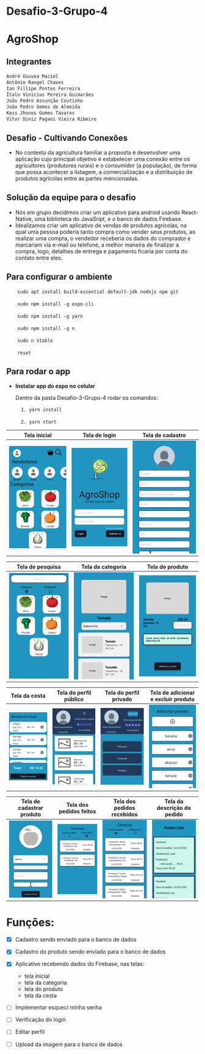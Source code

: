# Desafio-3-Grupo-4

# **AgroShop** 


## Integrantes 

    André Gouvea Maciel
    Antônio Rangel Chaves
    Ian Fillipe Pontes Ferreira
    Ítalo Vinícius Pereira Guimarães
    João Pedro Assunção Coutinho
    João Pedro Gomes de Almeida
    Kess Jhones Gomes Tavares
    Vitor Diniz Pagani Vieira Ribeiro

## Desafio - Cultivando Conexões

- No contexto da agricultura familiar a proposta é desenvolver uma aplicação cujo principal objetivo é estabelecer uma conexão entre os agricultores (produtores rurais) e o consumidor (a população), de forma que possa acontecer a listagem, a comercialização e a distribuição de produtos agrícolas entre as partes mencionadas.

## Solução da equipe para o desafio

- Nós em grupo decidimos criar um aplicativo para android usando React-Native, uma biblioteca do JavaSript, e o banco de dados Firebase.
- Idealizamos criar um aplicativo de vendas de produtos agrícolas, na qual uma pessoa poderia tanto compra como vender seus produtos, ao realizar uma compra, o vendedor receberia os dados do comprador e marcariam via e-mail ou telefone, a melhor maneira de finalizar a compra, logo, detalhes de entrega e pagamento ficaria por conta do contato entre eles.


## Para configurar o ambiente

```
    sudo apt install build-essential default-jdk nodejs npm git

    sudo npm install -g expo-cli

    sudo npm install -g yarn
        
    sudo npm install -g n

    sudo n stable

    reset
```

## Para rodar o app

* **Instalar app do expo no celular**

    Dentro da pasta Desafio-3-Grupo-4 rodar os comandos:

        1. yarn install
    
        2. yarn start



Tela inicial | Tela de login | Tela de cadastro
--------- | ------ | ------
![](assets/telas/tela_inicial.jpg) | ![](assets/telas/tela_login.jpg) | ![](assets/telas/tela_cadastroU.jpg)

Tela de pesquisa | Tela da categoria | Tela do produto
--------- | ------ | ------
![](assets/telas/tela_pesquisa.jpg) | ![](assets/telas/tela_categoria.jpg) | ![](assets/telas/tela_produto.jpg)

Tela da cesta | Tela do perfil público | Tela do perfil privado | Tela de adicionar e excluir produto
--------- | ------ | ------ | ------
![](assets/telas/tela_sicesta.jpg) | ![](assets/telas/tela_perfilPu.jpg) | ![](assets/telas/tela_perfilPr.jpg) | ![](assets/telas/tela_adicionar.jpg) | ![](assets/telas/tela_cadastroP.jpg)

Tela de cadastrar produto | Tela dos pedidos feitos | Tela dos pedidos recebidos | Tela da descrição do pedido
--------- | ------ | ------ | ------
![](assets/telas/tela_cadastroP.jpg) | ![](assets/telas/tela_compras.jpg) | ![](assets/telas/tela_pedidorec.jpg) | ![](assets/telas/tela_pedidos.jpg) 


# Funções:

- [x] Cadastro sendo enviado para o banco de dados
- [x] Cadastro do produto sendo enviado para o banco de dados
- [x] Aplicativo recebendo dados do Firebase, nas telas:
    - tela inicial
    - tela da categoria
    - tela do produto
    - tela da cesta

- [ ] Implementar esqueci minha senha
- [ ] Verificação do login
- [ ] Editar perfil
- [ ] Upload da imagem para o banco de dados



